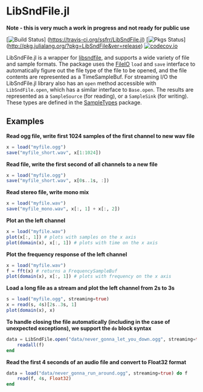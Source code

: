 LibSndFile.jl
=============

**Note - this is very much a work in progress and not ready for public use**

[![Build Status](https://travis-ci.org/ssfrr/LibSndFile.jl.svg?branch=master)] (https://travis-ci.org/ssfrr/LibSndFile.jl)
[![Pkgs Status](http://pkg.julialang.org/badges/LibSndFile_release.svg)] (http://pkg.julialang.org/?pkg=LibSndFile&ver=release)
[![codecov.io](https://codecov.io/github/ssfrr/LibSndFile.jl/coverage.svg?branch=master)](https://codecov.io/github/ssfrr/LibSndFile.jl?branch=master)

LibSndFile.jl is a wrapper for [libsndfile](http://www.mega-nerd.com/libsndfile/), and supports a wide variety of file and sample formats. The package uses the [FileIO](https://github.com/JuliaIO/FileIO.jl) `load` and `save` interface to automatically figure out the file type of the file to be opened, and the file contents are represented as a TimeSampleBuf. For streaming I/O the LibSndFile.jl library also has an `open` method accessible with `LibSndFile.open`, which has a similar interface to `Base.open`. The results are represented as a `SampleSource` (for reading), or a `SampleSink` (for writing). These types are defined in the [SampleTypes](https://github.com/ssfrr/SampleTypes.jl) package.

## Examples

**Read ogg file, write first 1024 samples of the first channel to new wav file**
```julia
x = load("myfile.ogg")
save("myfile_short.wav", x[1:1024])
```

**Read file, write the first second of all channels to a new file**
```julia
x = load("myfile.ogg")
save("myfile_short.wav", x[0s..1s, :])
```

**Read stereo file, write mono mix**
```julia
x = load("myfile.wav")
save("myfile_mono.wav", x[:, 1] + x[:, 2])
```

**Plot an the left channel**
```julia
x = load("myfile.wav")
plot(x[:, 1]) # plots with samples on the x axis
plot(domain(x), x[:, 1]) # plots with time on the x axis
```

**Plot the frequency response of the left channel**
```julia
x = load("myfile.wav")
f = fft(x) # returns a FrequencySampleBuf
plot(domain(x), x[:, 1]) # plots with frequency on the x axis
```

**Load a long file as a stream and plot the left channel from 2s to 3s**
```julia
s = load("myfile.ogg", streaming=true)
x = read(s, 4s)[2s..3s, 1]
plot(domain(x), x)
```

**To handle closing the file automatically (including in the case of unexpected exceptions), we support the `do` block syntax**

```julia
data = LibSndFile.open("data/never_gonna_let_you_down.ogg", streaming=true) do f
    readall(f)
end
```

**Read the first 4 seconds of an audio file and convert to Float32 format**
```julia
data = load("data/never_gonna_run_around.ogg", streaming=true) do f
    read(f, 4s, Float32)
end
```
